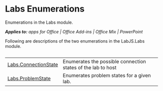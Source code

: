 
# Labs Enumerations
Enumerations in the Labs module.

 _**Applies to:** apps for Office | Office Add-ins | Office Mix | PowerPoint_

Following are descriptions of the two enumerations in the LabJS.Labs module.

## 


|||
|:-----|:-----|
|[Labs.ConnectionState](/reference/office-mix/labs.connectionstate.md)|Enumerates the possible connection states of the lab to host|
|[Labs.ProblemState](/reference/office-mix/labs.problemstate.md)|Enumerates problem states for a given lab.|
